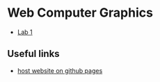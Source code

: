 # Web Computer Graphics

- [Lab 1](https://web-computer-graphics.firebaseapp.com/lab_1)

## Useful links

- [host website on github pages](https://learnvue.co/2020/09/how-to-deploy-your-vue-app-to-github-pages/#how-does-github-pages-work)
